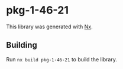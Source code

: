 # pkg-1-46-21

This library was generated with [Nx](https://nx.dev).

## Building

Run `nx build pkg-1-46-21` to build the library.
